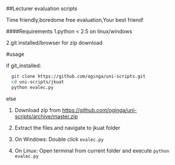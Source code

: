 ##Lecturer evaluation scripts

Time friendly,boredome free evaluation,Your best friend!

####Requirements
1.python < 2.5 on linux/windows

2.git installed/browser for zip download

#usage

if git_installed:
```bash
  git clone https://github.com/oginga/uni-scripts.git
  cd uni-scripts/jkuat
  python evalec.py
  ```
else
1. Download zip from https://github.com/oginga/uni-scripts/archive/master.zip 

2. Extract the files and navigate to jkuat folder

3. On Windows: Double click  ``` evalec.py ``` 

4. On Linux: Open terminal from current folder and execute ```python evalec.py``` 
